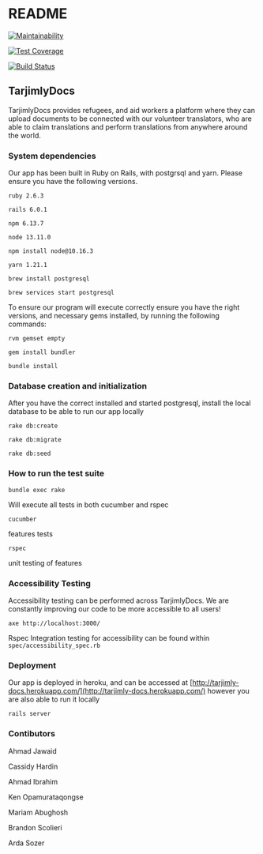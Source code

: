 # README

[![Maintainability](https://api.codeclimate.com/v1/badges/9c4dc71cb58527d700bd/maintainability)](https://codeclimate.com/github/cassidyhardin/TarjimlyDocs/maintainability)

[![Test Coverage](https://api.codeclimate.com/v1/badges/9c4dc71cb58527d700bd/test_coverage)](https://codeclimate.com/github/cassidyhardin/TarjimlyDocs/test_coverage)

[![Build Status](https://travis-ci.com/cassidyhardin/TarjimlyDocs.svg?branch=master)](https://travis-ci.com/cassidyhardin/TarjimlyDocs)

## TarjimlyDocs

TarjimlyDocs provides refugees, and aid workers a platform where they can upload documents to be connected with our volunteer translators, who are able to claim translations and perform translations from anywhere around the world. 

### System dependencies

Our app has been built in Ruby on Rails, with postgrsql and yarn. Please ensure you have the following versions.

`ruby 2.6.3`

`rails 6.0.1`

`npm 6.13.7`

`node 13.11.0`

`npm install node@10.16.3`

`yarn 1.21.1`

`brew install postgresql`

`brew services start postgresql`

To ensure our program will execute correctly ensure you have the right versions, and necessary gems installed, by running the following commands:

`rvm gemset empty`

`gem install bundler`

`bundle install`

### Database creation and initialization

After you have the correct installed and started postgresql, install the local database to be able to run our app locally

`rake db:create`

`rake db:migrate`

`rake db:seed`

### **How to run the test suite**

`bundle exec rake` 

Will execute all tests in both cucumber and rspec 

`cucumber` 

features tests 

`rspec` 

unit testing of features 

### Accessibility Testing 

Accessibility testing can be performed across TarjimlyDocs. We are constantly improving our code to be more accessible to all users! 

`axe http://localhost:3000/`

Rspec Integration testing for accessibility can be found within `spec/accessibility_spec.rb` 


### Deployment

Our app is deployed in heroku, and can be accessed at [http://tarjimly-docs.herokuapp.com/](http://tarjimly-docs.herokuapp.com/) however you are also able to run it locally 

`rails server`

### Contibutors 
Ahmad Jawaid 

Cassidy Hardin 

Ahmad Ibrahim 

Ken Opamurataqongse

Mariam Abughosh

Brandon Scolieri

Arda Sozer
